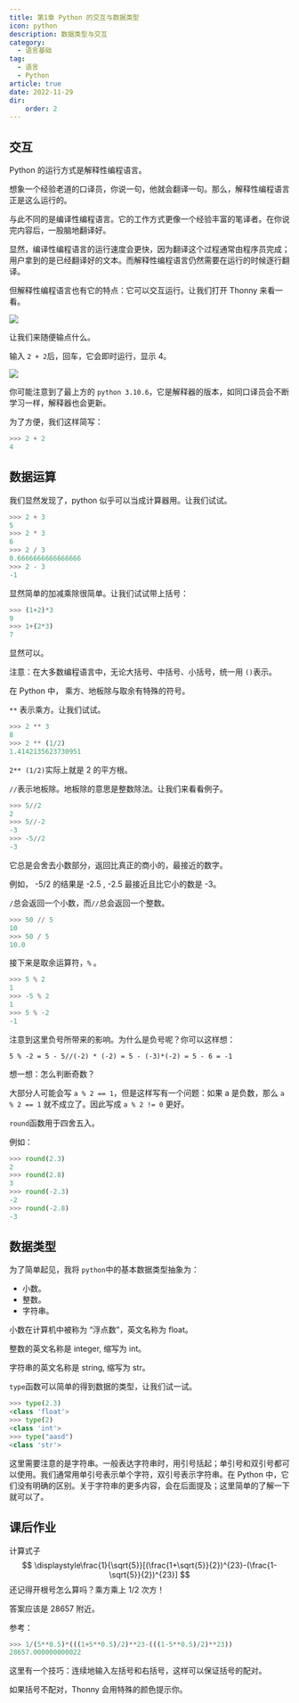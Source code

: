```yaml
---
title: 第1章 Python 的交互与数据类型
icon: python
description: 数据类型与交互
category:
  - 语言基础
tag:
  - 语言
  - Python
article: true
date: 2022-11-29
dir:
    order: 2
---
```


## 交互

Python 的运行方式是解释性编程语言。

想象一个经验老道的口译员，你说一句，他就会翻译一句。那么，解释性编程语言正是这么运行的。

与此不同的是编译性编程语言。它的工作方式更像一个经验丰富的笔译者。在你说完内容后，一股脑地翻译好。

显然，编译性编程语言的运行速度会更快，因为翻译这个过程通常由程序员完成；用户拿到的是已经翻译好的文本。而解释性编程语言仍然需要在运行的时候逐行翻译。

但解释性编程语言也有它的特点：它可以交互运行。让我们打开 Thonny 来看一看。



![](https://search.pstatic.net/common/?src=https://i.imgur.com/NN8X2CE.jpeg)

让我们来随便输点什么。

输入 `2 + 2`后，回车，它会即时运行，显示 4。

![](https://search.pstatic.net/common/?src=https://i.imgur.com/Pft9ngC.jpeg)

你可能注意到了最上方的 `python 3.10.6`，它是解释器的版本，如同口译员会不断学习一样，解释器也会更新。

为了方便，我们这样简写：

```python
>>> 2 + 2
4
```

## 数据运算

我们显然发现了，python 似乎可以当成计算器用。让我们试试。

```python
>>> 2 + 3
5
>>> 2 * 3
6
>>> 2 / 3
0.6666666666666666
>>> 2 - 3
-1
```

显然简单的加减乘除很简单。让我们试试带上括号：

```python
>>> (1+2)*3
9
>>> 1+(2*3)
7
```

显然可以。

注意：在大多数编程语言中，无论大括号、中括号、小括号，统一用 `()`表示。



在 Python 中， 乘方、地板除与取余有特殊的符号。

`**` 表示乘方。让我们试试。

```python
>>> 2 ** 3
8
>>> 2 ** (1/2)
1.4142135623730951
```



`2** (1/2)`实际上就是 2 的平方根。

`//`表示地板除。地板除的意思是整数除法。让我们来看看例子。

```python
>>> 5//2
2
>>> 5//-2
-3
>>> -5//2
-3
```

它总是会舍去小数部分，返回比真正的商小的，最接近的数字。

例如， -5/2 的结果是 -2.5 , -2.5 最接近且比它小的数是 -3。

`/`总会返回一个小数，而`//`总会返回一个整数。

```python
>>> 50 // 5
10
>>> 50 / 5
10.0
```

接下来是取余运算符，`%` 。
```python
>>> 5 % 2
1
>>> -5 % 2
1
>>> 5 % -2
-1
```
注意到这里负号所带来的影响。为什么是负号呢？你可以这样想：

`5 % -2 = 5 - 5//(-2) * (-2) = 5 - (-3)*(-2) = 5 - 6 = -1` 

想一想：怎么判断奇数？

大部分人可能会写 `a % 2 == 1`，但是这样写有一个问题：如果 a 是负数，那么 `a % 2 == 1` 就不成立了。因此写成 `a % 2 != 0` 更好。

`round`函数用于四舍五入。

例如：

```python
>>> round(2.3)
2
>>> round(2.8)
3
>>> round(-2.3)
-2
>>> round(-2.8)
-3
```

## 数据类型

为了简单起见，我将 `python`中的基本数据类型抽象为：

+ 小数。
+ 整数。
+ 字符串。

小数在计算机中被称为 “浮点数”，英文名称为 float。

整数的英文名称是 integer, 缩写为 int。

字符串的英文名称是 string, 缩写为 str。

`type`函数可以简单的得到数据的类型，让我们试一试。

```python
>>> type(2.3)
<class 'float'>
>>> type(2)
<class 'int'>
>>> type("aasd")
<class 'str'>
```

这里需要注意的是字符串。一般表达字符串时，用引号括起；单引号和双引号都可以使用。我们通常用单引号表示单个字符，双引号表示字符串。在 Python 中，它们没有明确的区别。关于字符串的更多内容，会在后面提及；这里简单的了解一下就可以了。

## 课后作业

计算式子
$$
\displaystyle\frac{1}{\sqrt{5}}[(\frac{1+\sqrt{5}}{2})^{23}-(\frac{1-\sqrt{5}}{2})^{23}]
$$
还记得开根号怎么算吗？乘方乘上  1/2 次方！

答案应该是 28657 附近。



参考：

```python
>>> 1/(5**0.5)*(((1+5**0.5)/2)**23-(((1-5**0.5)/2)**23))
28657.000000000022
```
这里有一个技巧：连续地输入左括号和右括号，这样可以保证括号的配对。

如果括号不配对，Thonny 会用特殊的颜色提示你。
